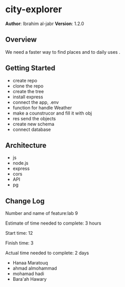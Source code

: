 # city-explorer

**Author**: Ibrahim al-jabr
**Version**: 1.2.0 

## Overview

We need a faster way to find places and to daily uses .

## Getting Started
<!-- What are the steps that a user must take in order to build this app on their own machine and get it running? -->
- create repo
- clone the repo
- create the tree
- install express 
- connect the app, .env
- function for handle Weather 
- make a counstrucor and fill it with obj
- res send the objects
- create new schema
- connect database

## Architecture
<!-- Provide a detailed description of the application design. What technologies (languages, libraries, etc) you're using, and any other relevant design information. -->
- js
- node.js
- express
- cors
- API
- pg


## Change Log
 <!-- Use this area to document the iterative changes made to your application as each feature is successfully implemented. Use time stamps. Here's an examples: -->

Number and name of feature:lab 9

Estimate of time needed to complete: 3 hours

Start time: 12

Finish time: 3

Actual time needed to complete: 2 days

<!-- 01-01-2001 4:59pm - Application now has a fully-functional express server, with a GET route for the location resource.

## Credits and Collaborations
 Give credit (and a link) to other people or resources that helped you build this application.  -->

- Hanaa Maratouq 
- ahmad almohammad
- mohamad hadi
- Bara'ah Hawary 
